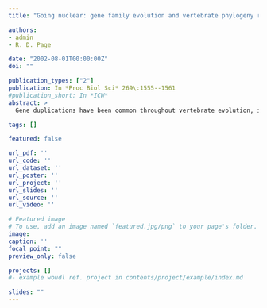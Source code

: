 ```yaml
---
title: "Going nuclear: gene family evolution and vertebrate phylogeny reconciled"

authors:
- admin
- R. D. Page

date: "2002-08-01T00:00:00Z"
doi: ""

publication_types: ["2"]
publication: In *Proc Biol Sci* 269\:1555--1561
#publication_short: In *ICW*
abstract: >
  Gene duplications have been common throughout vertebrate evolution, introducing paralogy and so complicating phylogenetic inference from nuclear genes. Reconciled trees are one method capable of dealing with paralogy, using the relationship between a gene phylogeny and the phylogeny of the organisms containing those genes to identify gene duplication events. This allows us to infer phylogenies from gene families containing both orthologous and paralogous copies. Vertebrate phylogeny is well understood from morphological and palaeontological data, but studies using mitochondrial sequence data have failed to reproduce this classical view. Reconciled tree analysis of a database of 118 vertebrate gene families supports a largely classical vertebrate phylogeny.

tags: []

featured: false

url_pdf: ''
url_code: ''
url_dataset: ''
url_poster: ''
url_project: ''
url_slides: ''
url_source: ''
url_video: ''

# Featured image
# To use, add an image named `featured.jpg/png` to your page's folder.
image:
caption: ''
focal_point: ""
preview_only: false

projects: []
#- example woudl ref. project in contents/project/example/index.md

slides: ""
---
```

